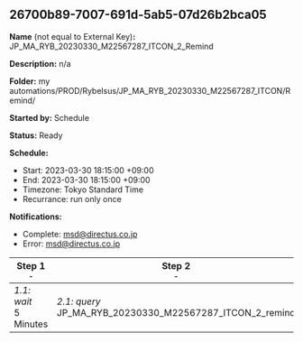 ## 26700b89-7007-691d-5ab5-07d26b2bca05

**Name** (not equal to External Key)**:** JP_MA_RYB_20230330_M22567287_ITCON_2_Remind

**Description:** n/a

**Folder:** my automations/PROD/Rybelsus/JP_MA_RYB_20230330_M22567287_ITCON/Remind/

**Started by:** Schedule

**Status:** Ready

**Schedule:**

* Start: 2023-03-30 18:15:00 +09:00
* End: 2023-03-30 18:15:00 +09:00
* Timezone: Tokyo Standard Time
* Recurrance: run only once

**Notifications:**

* Complete: msd@directus.co.jp
* Error: msd@directus.co.jp

| Step 1<br>_<small>-</small>_ | Step 2<br>_<small>-</small>_ | Step 3<br>_<small>-</small>_ |
| --- | --- | --- |
| _1.1: wait_<br>5 Minutes | _2.1: query_<br>JP_MA_RYB_20230330_M22567287_ITCON_2_remind | _3.1: emailSend_<br>JP_MA_RYB_20230330_M22567287_ITCON_2_remind |
